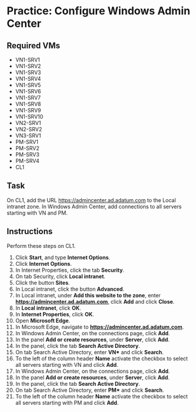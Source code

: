 # Practice: Configure Windows Admin Center

## Required VMs

* VN1-SRV1
* VN1-SRV2
* VN1-SRV3
* VN1-SRV4
* VN1-SRV5
* VN1-SRV6
* VN1-SRV7
* VN1-SRV8
* VN1-SRV9
* VN1-SRV10
* VN2-SRV1
* VN2-SRV2
* VN3-SRV1
* PM-SRV1
* PM-SRV2
* PM-SRV3
* PM-SRV4
* CL1

## Task

On CL1, add the URL https://admincenter.ad.adatum.com to the Local intranet zone. In Windows Admin Center, add connections to all servers starting with VN and PM.

## Instructions

Perform these steps on CL1.

1. Click **Start**, and type **Internet Options**.
1. Click **Internet Options**.
1. In Internet Properties, click the tab **Security**.
1. On tab Security, click **Local intranet**.
1. Click the button **Sites**.
1. In Local intranet, click the button **Advanced**.
1. In Local intranet, under **Add this website to the zone**, enter **https://admincenter.ad.adatum.com**, click **Add** and click **Close**.
1. In **Local intranet**, click **OK**.
1. In **Internet Properties**, click **OK**.
1. Open **Microsoft Edge**.
1. In Microsoft Edge, navigate to **https://admincenter.ad.adatum.com**.
1. In Windows Admin Center, on the connections page, click **Add**.
1. In the panel **Add or create resources**, under **Server**, click **Add**.
1. In the panel, click the tab **Search Active Directory**.
1. On tab Search Active Directory, enter **VN\*** and click **Search**.
1. To the left of the column header **Name** activate the checkbox to select all servers starting with VN and click **Add**.
1. In Windows Admin Center, on the connections page, click **Add**.
1. In the panel **Add or create resources**, under **Server**, click **Add**.
1. In the panel, click the tab **Search Active Directory**.
1. On tab Search Active Directory, enter **PM\*** and click **Search**.
1. To the left of the column header **Name** activate the checkbox to select all servers starting with PM and click **Add**.
